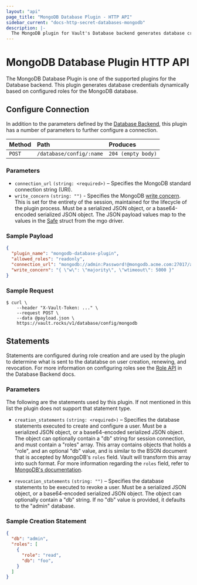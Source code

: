 ```yaml
---
layout: "api"
page_title: "MongoDB Database Plugin - HTTP API"
sidebar_current: "docs-http-secret-databases-mongodb"
description: |-
  The MongoDB plugin for Vault's Database backend generates database credentials to access MongoDB servers.
---
```


# MongoDB Database Plugin HTTP API

The MongoDB Database Plugin is one of the supported plugins for the Database
backend. This plugin generates database credentials dynamically based on
configured roles for the MongoDB database.

## Configure Connection

In addition to the parameters defined by the [Database
Backend](/api/secret/databases/index.html#configure-connection), this plugin
has a number of parameters to further configure a connection.

| Method   | Path                         | Produces               |
| :------- | :--------------------------- | :--------------------- |
| `POST`   | `/database/config/:name`     | `204 (empty body)`     |

### Parameters

- `connection_url` `(string: <required>)` – Specifies the MongoDB standard
  connection string (URI).
- `write_concern` `(string: "")` - Specifies the MongoDB [write
  concern][mongodb-write-concern]. This is set for the entirety of the session,
  maintained for the lifecycle of the plugin process. Must be a serialized JSON
  object, or a base64-encoded serialized JSON object. The JSON payload values
  map to the values in the [Safe][mgo-safe] struct from the mgo driver.

### Sample Payload

```json
{
  "plugin_name": "mongodb-database-plugin",
  "allowed_roles": "readonly",
  "connection_url": "mongodb://admin:Password!@mongodb.acme.com:27017/admin?ssl=true",
  "write_concern": "{ \"w\": \"majority\", \"wtimeout\": 5000 }"
}
```

### Sample Request

```
$ curl \
    --header "X-Vault-Token: ..." \
    --request POST \
    --data @payload.json \
    https://vault.rocks/v1/database/config/mongodb
```

## Statements

Statements are configured during role creation and are used by the plugin to
determine what is sent to the datatabse on user creation, renewing, and
revocation. For more information on configuring roles see the [Role
API](/api/secret/databases/index.html#create-role) in the Database Backend docs.

### Parameters

The following are the statements used by this plugin. If not mentioned in this
list the plugin does not support that statement type.

- `creation_statements` `(string: <required>)` – Specifies the database
  statements executed to create and configure a user. Must be a
  serialized JSON object, or a base64-encoded serialized JSON object. 
  The object can optionally contain a "db" string for session connection,
  and must contain a "roles" array. This array contains objects that holds
  a "role", and an optional "db" value, and is similar to the BSON document that
  is accepted by MongoDB's `roles` field. Vault will transform this array into
  such format. For more information regarding the `roles` field, refer to
  [MongoDB's documentation](https://docs.mongodb.com/manual/reference/method/db.createUser/).

- `revocation_statements` `(string: "")` – Specifies the database statements to
  be executed to revoke a user. Must be a serialized JSON object, or a base64-encoded
  serialized JSON object. The object can optionally contain a "db" string. If no
  "db" value is provided, it defaults to the "admin" database.

### Sample Creation Statement

```json
{
  "db": "admin",
  "roles": [
    {
      "role": "read",
      "db": "foo",
    }
  ]
}
```

[mongodb-write-concern]: https://docs.mongodb.com/manual/reference/write-concern/
[mgo-safe]: https://godoc.org/gopkg.in/mgo.v2#Safe